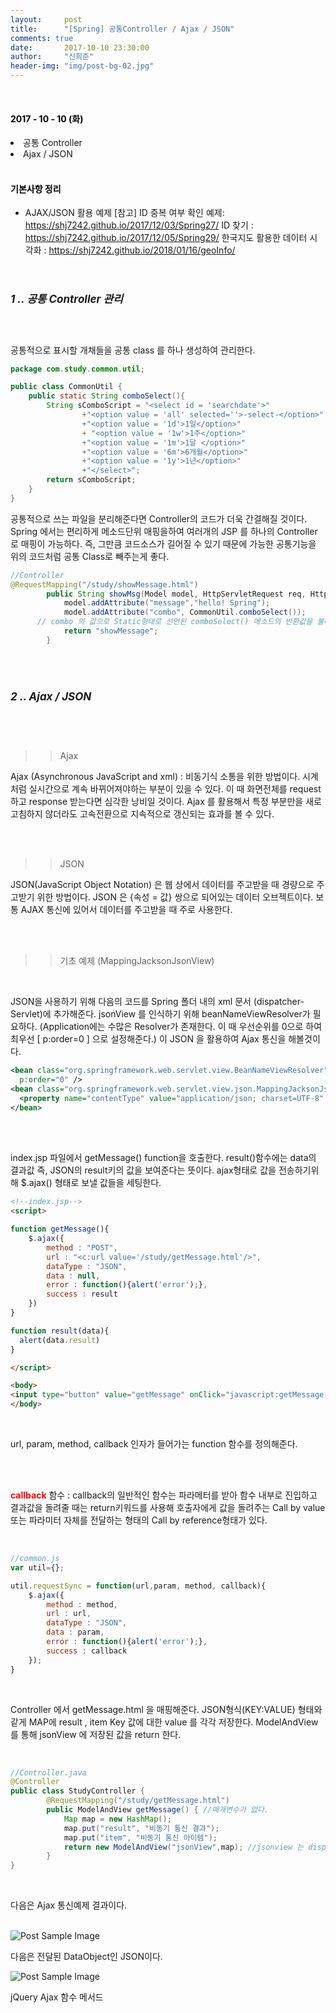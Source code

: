 ```yaml
---
layout:     post
title:      "[Spring] 공통Controller / Ajax / JSON"
comments: true
date:       2017-10-10 23:30:00
author:     "신희준"
header-img: "img/post-bg-02.jpg"
---
```


<head>
 <meta property="og:type" content="website">
 <meta property="og:title" content="스프링 (Spring) Controller , AJAX , JSON">
 <meta property="og:description" content="스프링 (Spring) Controller , AJAX , JSON">
 <meta property="og:url" content="http://shj7242.github.io/2017/10/10/Spring4/">

 <meta name="twitter:card" content="summary">
  <meta name="twitter:title" content="스프링 (Spring) Controller , AJAX , JSON">
  <meta name="twitter:description" content="스프링 (Spring) Controller , AJAX , JSON">
  <meta name="FACEBOOK:domain" content="http://shj7242.github.io/2017/10/10/Spring4/">
  <meta name="facebook:card" content="summary">
   <meta name="facebook:title" content="스프링 (Spring) Controller , AJAX , JSON">
   <meta name="facebook:description" content="스프링 (Spring) Controller , AJAX , JSON">
   <meta name="facebook:domain" content="http://shj7242.github.io/2017/10/10/Spring4/">


 </head>




<br>
<H4 style ="font-weight:bold; color : black">2017 - 10 - 10 (화)</H4>
<li>공통 Controller</li>

<li>Ajax / JSON</li>

<br>
<H4 style ="font-weight:bold; color:black;">기본사항 정리</H4>


* AJAX/JSON 활용 예제 [참고]
 ID 중복 여부 확인 예제: https://shj7242.github.io/2017/12/03/Spring27/
 ID 찾기 : https://shj7242.github.io/2017/12/05/Spring29/
 한국지도 활용한 데이터 시각화 : https://shj7242.github.io/2018/01/16/geoInfo/

<br>

<h5 style = "font-size: 17px; font-weight : bold;">1 .. 공통 Controller 관리</h5>

<br>

<p>
공통적으로 표시할 개채들을 공통 class 를 하나 생성하여 관리한다.

</p>


~~~java
package com.study.common.util;

public class CommonUtil {
	public static String comboSelect(){
		String sComboScript = "<select id = 'searchdate'>"
				+"<option value = 'all' selected=''>-select-</option>"
				+"<option value = '1d'>1일</option>"
				+ "<option value = '1w'>1주</option>"
				+"<option value = '1m'>1달 </option>"
				+"<option value = '6m'>6개월</option>"
				+"<option value = '1y'>1년</option>"
				+"</select>";
		return sComboScript;
	}
}
~~~

<p>공통적으로 쓰는 파일을 분리해준다면 Controller의 코드가 더욱 간결해질 것이다. Spring 에서는 편리하게 메소드단위 매핑을하여 여러개의 JSP 를 하나의 Controller 로 매핑이 가능하다. 즉, 그만큼 코드소스가 길어질 수 있기 때문에 가능한 공통기능을 위의 코드처럼 공통 Class로 빼주는게 좋다.  </p>

~~~java
//Controller
@RequestMapping("/study/showMessage.html")
		public String showMsg(Model model, HttpServletRequest req, HttpServletResponse res) {
			model.addAttribute("message","hello! Spring");
			model.addAttribute("combo", CommonUtil.comboSelect());
      // combo 의 값으로 Static형태로 선언된 comboSelect() 메소드의 반환값을 불러온다. >> ComboBox 하나를 생성한다.
			return "showMessage";
		}
~~~

<br><br>
<h5 style = "font-size: 17px; font-weight : bold;">2 .. Ajax / JSON</h5>

<br><br>

>> Ajax

<p>Ajax (Asynchronous JavaScript and xml) : 비동기식 소통을 위한 방법이다. 시계처럼 실시간으로 계속 바뀌어져야하는 부분이 있을 수 있다. 이 때 화면전체를 request 하고 response 받는다면 심각한 낭비일 것이다. Ajax 를 활용해서 특정 부분만을 새로고침하지 않더라도 고속전환으로 지속적으로 갱신되는 효과를 볼 수 있다.</p>

<br><br>

>> JSON

<p>JSON(JavaScript Object Notation) 은 웹 상에서 데이터를 주고받을 때 경량으로 주고받기 위한 방법이다. JSON 은 {속성 = 값} 쌍으로 되어있는 데이터 오브젝트이다. 보통 AJAX 통신에 있어서 데이터를 주고받을 때 주로 사용한다.</p>

<br><br>

>> 기초 예제 (MappingJacksonJsonView)

<br>
<p>JSON을 사용하기 위해 다음의 코드를 Spring 폴더 내의 xml 문서 (dispatcher-Servlet)에 추가해준다. jsonView 를 인식하기 위해 beanNameViewResolver가 필요하다. (Application에는 수많은 Resolver가 존재한다. 이 때 우선순위를 0으로 하여 최우선 [ p:order=0 ] 으로 설정해준다.)  이 JSON 을 활용하여 Ajax 통신을 해볼것이다.</p>

~~~xml
<bean class="org.springframework.web.servlet.view.BeanNameViewResolver"
  p:order="0" />
<bean class="org.springframework.web.servlet.view.json.MappingJacksonJsonView" id="jsonView">
  <property name="contentType" value="application/json; charset=UTF-8" />
</bean>
~~~

<br><br>

<p>index.jsp 파일에서 getMessage() function을 호출한다. result()함수에는 data의 결과값 즉, JSON의 result키의 값을 보여준다는 뜻이다. ajax형태로 값을 전송하기위해 $.ajax() 형태로 보낼 값들을 세팅한다. </p>


~~~html
<!--index.jsp-->
<script>

function getMessage(){
	$.ajax({
		method : "POST",
		url : "<c:url value='/study/getMessage.html'/>",
		dataType : "JSON",
		data : null,
		error : function(){alert('error');},
		success : result
	})
}

function result(data){
  alert(data.result)
}

</script>

<body>
<input type="button" value="getMessage" onClick="javascript:getMessage()"/>
</body>
~~~

<br>
<p>url, param, method, callback 인자가 들어가는 function 함수를 정의해준다.    </p>
<br><br>
<p><b style="color:red;">callback</b> 함수 : callback의  일반적인 함수는 파라메터를 받아 함수 내부로 진입하고 결과값을 돌려줄 때는 return키워드를 사용해 호출자에게 값을 돌려주는 Call by value 또는 파라미터 자체를 전달하는 형태의 Call by reference형태가 있다.</p>
<br>

~~~JavaScript
//common.js
var util={};

util.requestSync = function(url,param, method, callback){
	$.ajax({
		method : method,
		url : url,
		dataType : "JSON",
		data : param,
		error : function(){alert('error');},
		success : callback
	});
}
~~~

<br><p>Controller 에서 getMessage.html 을 매핑해준다. JSON형식(KEY:VALUE) 형태와 같게 MAP에 result , item Key 값에 대한 value 를 각각 저장한다. ModelAndView 를 통해 jsonView 에 저장된 값을 return 한다.   </p><br>

~~~java
//Controller.java
@Controller
public class StudyController {
		@RequestMapping("/study/getMessage.html")
		public ModelAndView getMessage() { //매개변수가 없다.
			Map map = new HashMap();
			map.put("result", "비동기 통신 결과");
			map.put("item", "비동기 통신 아이템");
			return new ModelAndView("jsonView",map); //jsonview 는 dispatche.xml 의 jsonview 를 가져옴.
		}
}
~~~


<br>
<p>다음은 Ajax 통신예제 결과이다.</p>

<br>
<img src="{{ site.baseurl }}/img/ajax.JPG" alt="Post Sample Image">


<p>다음은 전달된 DataObject인 JSON이다.</p>
<img src="{{ site.baseurl }}/img/json.JPG" alt="Post Sample Image">

<br>


<p><a src="https://www.w3schools.com/jquery/jquery_ref_ajax.asp">jQuery Ajax 함수 메서드</a></p>
